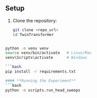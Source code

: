 ## Setup

1. Clone the repository:

   ```bash
   git clone <repo_url>
   cd TwinTransformer

```bash

python -m venv venv
source venv/bin/activate   # Linux/Mac
venv\Scripts\activate      # Windows

```bash
pip install -r requirements.txt

#### **Running the Experiment**
```bash
python -m scripts.run_head_sweeps
